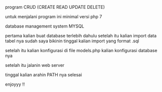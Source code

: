 program CRUD (CREATE READ UPDATE DELETE)

untuk menjalani program ini minimal versi php 7

database management system MYSQL

pertama kalian buat database terlebih dahulu
setelah itu kalian import data tabel nya sudah saya bikinin tinggal kalian import yang format .sql

setelah itu kalian konfigurasi di file models.php
kalian konfigurasi database nya

setelah itu jalanin web server 

tinggal kalian arahin PATH nya selesai

enjoyyy !!

